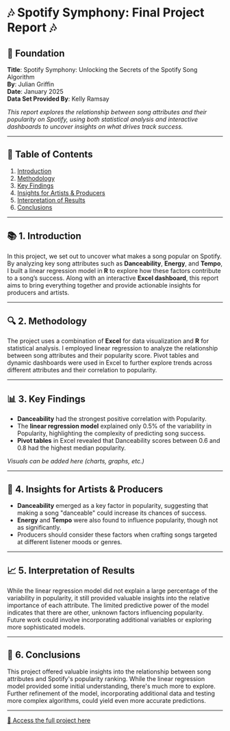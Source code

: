 # 🎶 **Spotify Symphony: Final Project Report** 🎶

## 📄 **Foundation**

**Title**: Spotify Symphony: Unlocking the Secrets of the Spotify Song Algorithm   
**By**: Julian Griffin  
**Date**: January 2025  
**Data Set Provided By**: Kelly Ramsay

*This report explores the relationship between song attributes and their popularity on Spotify, using both statistical analysis and interactive dashboards to uncover insights on what drives track success.*

---

## 📑 **Table of Contents**

1. [Introduction](#introduction)
2. [Methodology](#methodology)
3. [Key Findings](#key-findings)
4. [Insights for Artists & Producers](#insights-for-artists--producers)
5. [Interpretation of Results](#interpretation-of-results)
6. [Conclusions](#conclusions)

---

## 📚 **1. Introduction**

In this project, we set out to uncover what makes a song popular on Spotify. By analyzing key song attributes such as **Danceability**, **Energy**, and **Tempo**, I built a linear regression model in **R** to explore how these factors contribute to a song’s success. Along with an interactive **Excel dashboard**, this report aims to bring everything together and provide actionable insights for producers and artists.

---

## 🔍 **2. Methodology**

The project uses a combination of **Excel** for data visualization and **R** for statistical analysis. I employed linear regression to analyze the relationship between song attributes and their popularity score. Pivot tables and dynamic dashboards were used in Excel to further explore trends across different attributes and their correlation to popularity.

---

## 📊 **3. Key Findings**

- **Danceability** had the strongest positive correlation with Popularity.
- The **linear regression model** explained only 0.5% of the variability in Popularity, highlighting the complexity of predicting song success.
- **Pivot tables** in Excel revealed that Danceability scores between 0.6 and 0.8 had the highest median popularity.

*Visuals can be added here (charts, graphs, etc.)*

---

## 🎤 **4. Insights for Artists & Producers**

- **Danceability** emerged as a key factor in popularity, suggesting that making a song "danceable" could increase its chances of success.
- **Energy** and **Tempo** were also found to influence popularity, though not as significantly.
- Producers should consider these factors when crafting songs targeted at different listener moods or genres.

---

## 📈 **5. Interpretation of Results**

While the linear regression model did not explain a large percentage of the variability in popularity, it still provided valuable insights into the relative importance of each attribute. The limited predictive power of the model indicates that there are other, unknown factors influencing popularity. Future work could involve incorporating additional variables or exploring more sophisticated models.

---

## 🏁 **6. Conclusions**

This project offered valuable insights into the relationship between song attributes and Spotify's popularity ranking. While the linear regression model provided some initial understanding, there's much more to explore. Further refinement of the model, incorporating additional data and testing more complex algorithms, could yield even more accurate predictions.

---

[📂 Access the full project here](Spotify%20Symphony%20Project)
